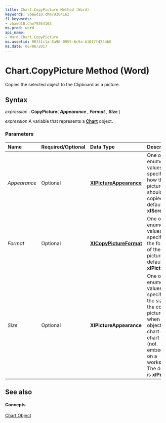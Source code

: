 ```yaml
---
title: Chart.CopyPicture Method (Word)
keywords: vbawd10.chm79364163
f1_keywords:
- vbawd10.chm79364163
ms.prod: word
api_name:
- Word.Chart.CopyPicture
ms.assetid: 90f41c1a-8a96-0959-6c9a-b10f7f4744b0
ms.date: 06/08/2017
---
```



# Chart.CopyPicture Method (Word)

Copies the selected object to the Clipboard as a picture.


## Syntax

 _expression_ . **CopyPicture**( **_Appearance_** , **_Format_** , **_Size_** )

 _expression_ A variable that represents a **[Chart](Word.Chart.md)** object.


### Parameters



|**Name**|**Required/Optional**|**Data Type**|**Description**|
|:-----|:-----|:-----|:-----|
| _Appearance_|Optional| **[XlPictureAppearance](Word.xlpictureappearance.md)**|One of the enumeration values that specifies how the picture should be copied. The default is  **xlScreen** .|
| _Format_|Optional| **[XlCopyPictureFormat](Word.xlcopypictureformat.md)**|One of the enumeration values that specifies the format of the picture. The default is  **xlPicture** .|
| _Size_|Optional| **XlPictureAppearance**|One of the enumeration values that specifies the size of the copied picture when the object is a chart on a chart sheet (not embedded on a worksheet). The default is  **xlPrinter** .|

## See also


#### Concepts


[Chart Object](Word.Chart.md)

